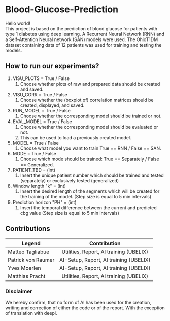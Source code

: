# Blood-Glucose-Prediction
Hello world! <br>
This project is based on the prediction of blood glucose for patients with type 1 diabetes using deep learning. A Recurrent Neural Network (RNN) and a Self-Attention Neural network (SAN) models were used. The OhioT1DM dataset containing data of 12 patients was used for training and testing the models. 


## How to run our experiments?
1. VISU_PLOTS = True / False
    1. Choose whether plots of raw and prepared data should be created and saved.
2. VISU_CORR = True / False
    1. Choose whether the (boxplot of) correlation matrices should be created, displayed, and saved.
3. RUN_MODEL = True / False
    1. Choose whether the corresponding model should be trained or not.
4. EVAL_MODEL = True / False
    1. Choose whether the corresponding model should be evaluated or not.
    2. This can be used to load a previously created model.
5. MODEL = True / False
    1. Choose what model you want to train True == RNN / False == SAN.
6. MODE = True / False
    1. Choose which mode should be trained: True == Separately / False == Generalized.
7. PATIENT_TBD = (int)
    1. Insert the unique patient number which should be trained and tested (separately) or exclusively tested (generalized)
8. Window length "k" = (int)
    1. Insert the desired length of the segments which will be created for the training of the model. (Step size is equal to 5 min intervals)
9. Prediction horizon "PH" = (int)
    1. Insert the temporal difference between the current and predicted cbg value (Step size is equal to 5 min intervals)




## Contributions

| Legend  | Contribution | 
| ------------- |:-------------:|
| Matteo Tagliabue      | Utilities, Report, AI training (UBELIX)    |
| Patrick von Raumer      | AI-Setup, Report, AI training (UBELIX)     |
| Yves Moerlen      | AI-Setup, Report, AI training (UBELIX)   |
| Matthias Pracht      | Utilities, Report, AI training (UBELIX)   |



### Disclaimer

We hereby confirm, that no form of AI has been used for the creation, writing and correction of either the code or of the report. With the exception of translation with deepl.




